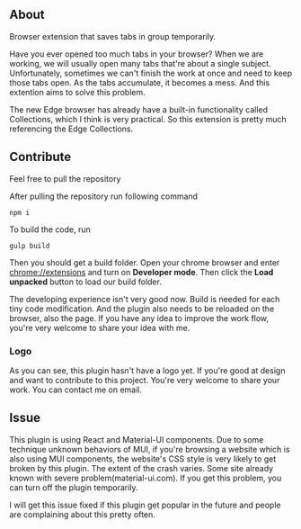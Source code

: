 ## About

Browser extension that saves tabs in group temporarily.

Have you ever opened too much tabs in your browser? When we are working, we will usually open many tabs that're about a single subject. Unfortunately, sometimes we can't finish the work at once and need to keep those tabs open. As the tabs accumulate, it becomes a mess. And this extention aims to solve this problem.

The new Edge browser has already have a built-in functionality called Collections, which I think is very practical. So this extension is pretty much referencing the Edge Collections.

## Contribute

Feel free to pull the repository

After pulling the repository run following command

```
npm i
```

To build the code, run

```
gulp build
```

Then you should get a build folder. Open your chrome browser and enter [chrome://extensions](chrome://extensions) and turn on **Developer mode**. Then click the **Load unpacked** button to load our build folder.

The developing experience isn't very good now. Build is needed for each tiny code modification. And the plugin also needs to be reloaded on the browser, also the page. If you have any idea to improve the work flow, you're very welcome to share your idea with me.

### Logo

As you can see, this plugin hasn't have a logo yet. If you're good at design and want to contribute to this project. You're very welcome to share your work. You can contact me on email.

## Issue

This plugin is using React and Material-UI components. Due to some technique unknown behaviors of MUI, if you're browsing a website which is also using MUI components, the website's CSS style is very likely to get broken by this plugin. The extent of the crash varies. Some site already known with severe problem(material-ui.com). If you get this problem, you can turn off the plugin temporarily.

I will get this issue fixed if this plugin get popular in the future and people are complaining about this pretty often.
